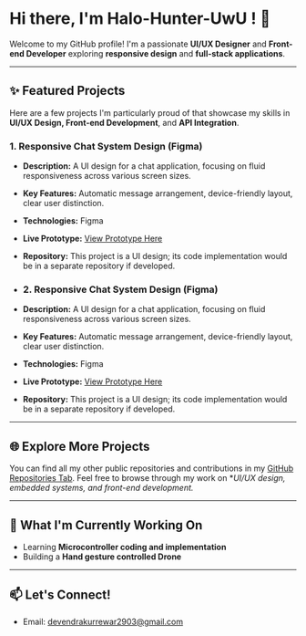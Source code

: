 # Hi there, I'm Halo-Hunter-UwU ! 👋

Welcome to my GitHub profile! I'm a passionate **UI/UX Designer** and **Front-end Developer** exploring **responsive design** and **full-stack applications**.

---

## ✨ Featured Projects

Here are a few projects I'm particularly proud of that showcase my skills in **UI/UX Design, Front-end Development**, and **API Integration**.

### 1. Responsive Chat System Design (Figma)

* **Description:** A UI design for a chat application, focusing on fluid responsiveness across various screen sizes.
* **Key Features:** Automatic message arrangement, device-friendly layout, clear user distinction.
* **Technologies:** Figma
* **Live Prototype:** [View Prototype Here]([https://www.figma.com/design/2vNh2xX95Cifj6ev-1](https://www.figma.com/design/2vNh2xXOh3AOgR6vM7gYV4/CHAT-System?node-id=1-195&t=TFFxK2X95Kifj6ev-1))
  
* **Repository:** This project is a UI design; its code implementation would be in a separate repository if developed.

* ### 2. Responsive Chat System Design (Figma)

* **Description:** A UI design for a chat application, focusing on fluid responsiveness across various screen sizes.
* **Key Features:** Automatic message arrangement, device-friendly layout, clear user distinction.
* **Technologies:** Figma
* **Live Prototype:** [View Prototype Here]([https://www.figma.com/design/2vNh2xX95Cifj6ev-1](https://www.figma.com/design/2vNh2xXOh3AOgR6vM7gYV4/CHAT-System?node-id=1-195&t=TFFxK2X95Kifj6ev-1))
  
* **Repository:** This project is a UI design; its code implementation would be in a separate repository if developed.

---

## 🌐 Explore More Projects

You can find all my other public repositories and contributions in my [GitHub Repositories Tab](https://github.com/Halo-Hunter-UwU?tab=repositories). Feel free to browse through my work on **UI/UX design, embedded systems, and front-end development.*

---

## 🚀 What I'm Currently Working On

* Learning **Microcontroller coding and implementation**
* Building a **Hand gesture controlled Drone**

---

## 📫 Let's Connect!

* Email: [devendrakurrewar2903@gmail.com](mailto:devendrakurrewar2903@gmail.com)
